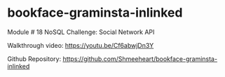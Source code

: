 # bookface-graminsta-inlinked
Module # 18 NoSQL Challenge: Social Network API

Walkthrough video: https://youtu.be/Cf6abwjDn3Y

Github Repository: https://github.com/Shmeeheart/bookface-graminsta-inlinked
